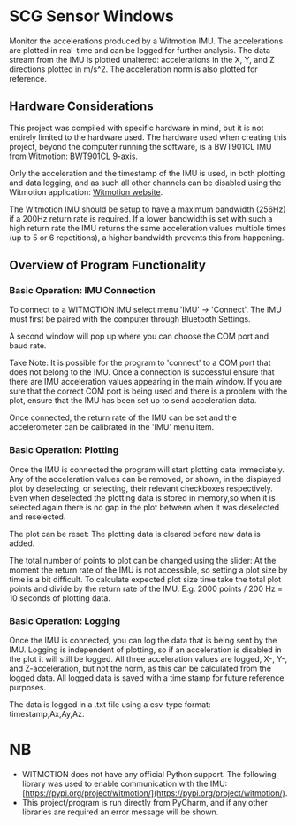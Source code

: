 # SCG Sensor Windows

Monitor the accelerations produced by a Witmotion IMU. The accelerations are plotted in real-time
and can be logged for further analysis. The data stream from the IMU is plotted unaltered: accelerations in the
X, Y, and Z directions plotted in m/s^2. The acceleration norm is also plotted for reference.

## Hardware Considerations

This project was compiled with specific hardware in mind, but it is not entirely limited to the hardware
used. The hardware used when creating this project, beyond the computer running the software, is a BWT901CL
IMU from Witmotion: [BWT901CL 9-axis](https://www.wit-motion.com/9-axis/witmotion-bluetooth-2-0-mult.html).

Only the acceleration and the timestamp of the IMU is used, in both plotting and data logging, and as such all other
channels can be disabled using the Witmotion application: [Witmotion website](https://www.wit-motion.com/).

The Witmotion IMU should be setup to have a maximum bandwidth (256Hz) if a 200Hz return rate is required. If a lower
bandwidth is set with such a high return rate the IMU returns the same acceleration values multiple times (up to 5 or
6 repetitions), a higher bandwidth prevents this from happening.

## Overview of Program Functionality

### Basic Operation: IMU Connection

To connect to a WITMOTION IMU select menu 'IMU' -> 'Connect'. The IMU must first be paired with the computer through 
Bluetooth Settings.

A second window will pop up where you can choose the COM port and baud rate.

Take Note: It is possible for the program to 'connect' to a COM port that does not belong to the IMU.
Once a connection is successful ensure that there are IMU acceleration values appearing in the main
window. If you are sure that the correct COM port is being used and there is a problem with the plot,
ensure that the IMU has been set up to send acceleration data.

Once connected, the return rate of the IMU can be set and the accelerometer can be calibrated in the
'IMU' menu item.

### Basic Operation: Plotting

Once the IMU is connected the program will start plotting data immediately. Any of the acceleration values can
be removed, or shown, in the displayed plot by deselecting, or selecting, their relevant checkboxes respectively.
Even when deselected the plotting data is stored in memory,so when it is selected again there is no gap in the plot
between when it was deselected and reselected.

The plot can be reset: The plotting data is cleared before new data is added.

The total number of points to plot can be changed using the slider: At the moment the return rate of the IMU is not
accessible, so setting a plot size by time is a bit difficult. To calculate expected plot size time take the total
plot points and divide by the return rate of the IMU. E.g. 2000 points / 200 Hz = 10 seconds of plotting data.

### Basic Operation: Logging

Once the IMU is connected, you can log the data that is being sent by the IMU. Logging is independent of plotting,
so if an acceleration is disabled in the plot it will still be logged. All three acceleration values are logged,
X-, Y-, and Z-acceleration, but not the norm, as this can be calculated from the logged data. All logged data
is saved with a time stamp for future reference purposes.

The data is logged in a .txt file using a csv-type format: timestamp,Ax,Ay,Az.

# NB

- WITMOTION does not have any official Python support. The following library was used to enable
  communication with the IMU: [https://pypi.org/project/witmotion/](https://pypi.org/project/witmotion/).
- This project/program is run directly from PyCharm, and if any other libraries are required an error
  message will be shown.